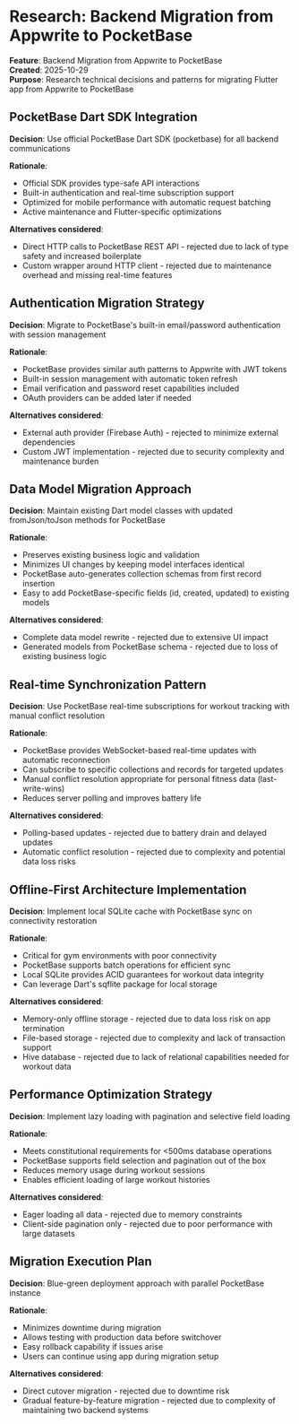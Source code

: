 # Research: Backend Migration from Appwrite to PocketBase

**Feature**: Backend Migration from Appwrite to PocketBase  
**Created**: 2025-10-29  
**Purpose**: Research technical decisions and patterns for migrating Flutter app from Appwrite to PocketBase

## PocketBase Dart SDK Integration

**Decision**: Use official PocketBase Dart SDK (pocketbase) for all backend communications

**Rationale**:

- Official SDK provides type-safe API interactions
- Built-in authentication and real-time subscription support
- Optimized for mobile performance with automatic request batching
- Active maintenance and Flutter-specific optimizations

**Alternatives considered**:

- Direct HTTP calls to PocketBase REST API - rejected due to lack of type safety and increased boilerplate
- Custom wrapper around HTTP client - rejected due to maintenance overhead and missing real-time features

## Authentication Migration Strategy

**Decision**: Migrate to PocketBase's built-in email/password authentication with session management

**Rationale**:

- PocketBase provides similar auth patterns to Appwrite with JWT tokens
- Built-in session management with automatic token refresh
- Email verification and password reset capabilities included
- OAuth providers can be added later if needed

**Alternatives considered**:

- External auth provider (Firebase Auth) - rejected to minimize external dependencies
- Custom JWT implementation - rejected due to security complexity and maintenance burden

## Data Model Migration Approach

**Decision**: Maintain existing Dart model classes with updated fromJson/toJson methods for PocketBase

**Rationale**:

- Preserves existing business logic and validation
- Minimizes UI changes by keeping model interfaces identical
- PocketBase auto-generates collection schemas from first record insertion
- Easy to add PocketBase-specific fields (id, created, updated) to existing models

**Alternatives considered**:

- Complete data model rewrite - rejected due to extensive UI impact
- Generated models from PocketBase schema - rejected due to loss of existing business logic

## Real-time Synchronization Pattern

**Decision**: Use PocketBase real-time subscriptions for workout tracking with manual conflict resolution

**Rationale**:

- PocketBase provides WebSocket-based real-time updates with automatic reconnection
- Can subscribe to specific collections and records for targeted updates
- Manual conflict resolution appropriate for personal fitness data (last-write-wins)
- Reduces server polling and improves battery life

**Alternatives considered**:

- Polling-based updates - rejected due to battery drain and delayed updates
- Automatic conflict resolution - rejected due to complexity and potential data loss risks

## Offline-First Architecture Implementation

**Decision**: Implement local SQLite cache with PocketBase sync on connectivity restoration

**Rationale**:

- Critical for gym environments with poor connectivity
- PocketBase supports batch operations for efficient sync
- Local SQLite provides ACID guarantees for workout data integrity
- Can leverage Dart's sqflite package for local storage

**Alternatives considered**:

- Memory-only offline storage - rejected due to data loss risk on app termination
- File-based storage - rejected due to complexity and lack of transaction support
- Hive database - rejected due to lack of relational capabilities needed for workout data

## Performance Optimization Strategy

**Decision**: Implement lazy loading with pagination and selective field loading

**Rationale**:

- Meets constitutional requirements for <500ms database operations
- PocketBase supports field selection and pagination out of the box
- Reduces memory usage during workout sessions
- Enables efficient loading of large workout histories

**Alternatives considered**:

- Eager loading all data - rejected due to memory constraints
- Client-side pagination only - rejected due to poor performance with large datasets

## Migration Execution Plan

**Decision**: Blue-green deployment approach with parallel PocketBase instance

**Rationale**:

- Minimizes downtime during migration
- Allows testing with production data before switchover
- Easy rollback capability if issues arise
- Users can continue using app during migration setup

**Alternatives considered**:

- Direct cutover migration - rejected due to downtime risk
- Gradual feature-by-feature migration - rejected due to complexity of maintaining two backend systems

